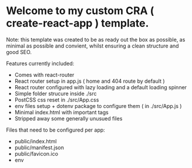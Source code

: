 # Welcome to my custom CRA ( create-react-app ) template.

Note: this template was created to be as ready out the box as possible, as minimal as possible and convient, whilst ensuring a clean structure and good SEO.

Features currently included:

- Comes with react-router
- React router setup in app.js ( home and 404 route by default )
- React router configured with lazy loading and a default loading spinner
- Simple folder strucure inside ./src
- PostCSS css reset in ./src/App.css
- env files setup + dotenv package to configure them ( in ./src/App.js )
- Minimal index.html with important tags
- Stripped away some generally unusued files

Files that need to be configured per app:

- public/index.html
- public/manifest.json
- public/favicon.ico
- env
